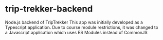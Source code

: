 # trip-trekker-backend
Node.js backend of TripTrekker
This app was initially developed as a Typescript application. Due to course module restrictions, it was changed to a Javascript application which uses ES Modules instead of CommonJS
